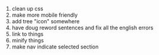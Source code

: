 1. clean up css
1. make more mobile friendly
1. add tree "icon" somewhere
1. have doug reword sentences and fix all the english errors
1. link to things
1. minify things
1. make nav indicate selected section
